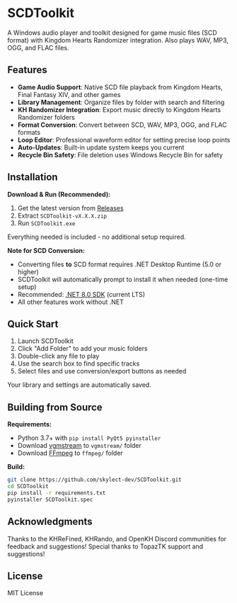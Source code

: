 # SCDToolkit

A Windows audio player and toolkit designed for game music files (SCD format) with Kingdom Hearts Randomizer integration. Also plays WAV, MP3, OGG, and FLAC files.

## Features

- **Game Audio Support**: Native SCD file playback from Kingdom Hearts, Final Fantasy XIV, and other games
- **Library Management**: Organize files by folder with search and filtering
- **KH Randomizer Integration**: Export music directly to Kingdom Hearts Randomizer folders
- **Format Conversion**: Convert between SCD, WAV, MP3, OGG, and FLAC formats
- **Loop Editor**: Professional waveform editor for setting precise loop points
- **Auto-Updates**: Built-in update system keeps you current
- **Recycle Bin Safety**: File deletion uses Windows Recycle Bin for safety

## Installation

**Download & Run (Recommended):**
1. Get the latest version from [Releases](https://github.com/skylect-dev/SCDToolkit/releases)
2. Extract `SCDToolkit-vX.X.X.zip`
3. Run `SCDToolkit.exe`

Everything needed is included - no additional setup required.

**Note for SCD Conversion:**
- Converting files **to** SCD format requires .NET Desktop Runtime (5.0 or higher)
- SCDToolkit will automatically prompt to install it when needed (one-time setup)
- Recommended: [.NET 8.0 SDK](https://dotnet.microsoft.com/download/dotnet/8.0) (current LTS)
- All other features work without .NET

## Quick Start

1. Launch SCDToolkit
2. Click "Add Folder" to add your music folders
3. Double-click any file to play
4. Use the search box to find specific tracks
5. Select files and use conversion/export buttons as needed

Your library and settings are automatically saved.

## Building from Source

**Requirements:**
- Python 3.7+ with `pip install PyQt5 pyinstaller`
- Download [vgmstream](https://github.com/vgmstream/vgmstream/releases) to `vgmstream/` folder
- Download [FFmpeg](https://ffmpeg.org/download.html) to `ffmpeg/` folder

**Build:**
```bash
git clone https://github.com/skylect-dev/SCDToolkit.git
cd SCDToolkit
pip install -r requirements.txt
pyinstaller SCDToolkit.spec
```

## Acknowledgments

Thanks to the KHReFined, KHRando, and OpenKH Discord communities for feedback and suggestions!
Special thanks to TopazTK support and suggestions!

## License

MIT License

